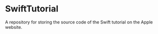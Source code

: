 # SwiftTutorial
A repository for storing the source code of the Swift tutorial on the Apple website.
